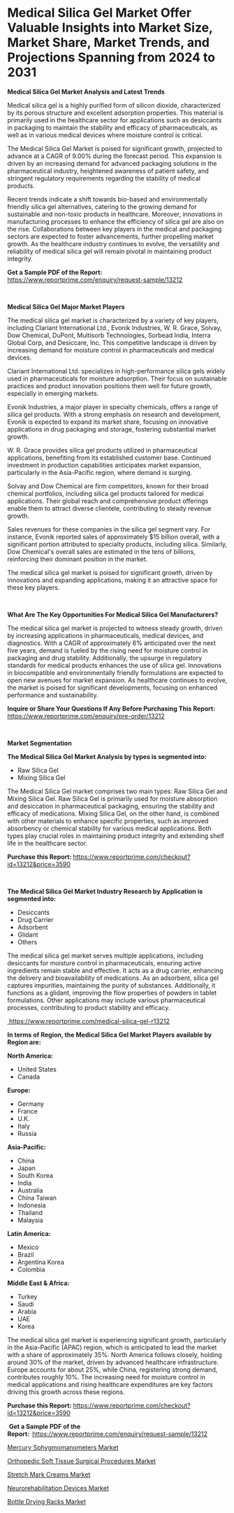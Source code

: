 <p><h1>Medical Silica Gel Market Offer Valuable Insights into Market Size, Market Share, Market Trends, and Projections Spanning from 2024 to 2031</h1></p><p><strong>Medical Silica Gel Market Analysis and Latest Trends</strong></p>
<p><p>Medical silica gel is a highly purified form of silicon dioxide, characterized by its porous structure and excellent adsorption properties. This material is primarily used in the healthcare sector for applications such as desiccants in packaging to maintain the stability and efficacy of pharmaceuticals, as well as in various medical devices where moisture control is critical. </p><p>The Medical Silica Gel Market is poised for significant growth, projected to advance at a CAGR of 9.00% during the forecast period. This expansion is driven by an increasing demand for advanced packaging solutions in the pharmaceutical industry, heightened awareness of patient safety, and stringent regulatory requirements regarding the stability of medical products. </p><p>Recent trends indicate a shift towards bio-based and environmentally friendly silica gel alternatives, catering to the growing demand for sustainable and non-toxic products in healthcare. Moreover, innovations in manufacturing processes to enhance the efficiency of silica gel are also on the rise. Collaborations between key players in the medical and packaging sectors are expected to foster advancements, further propelling market growth. As the healthcare industry continues to evolve, the versatility and reliability of medical silica gel will remain pivotal in maintaining product integrity.</p></p>
<p><strong>Get a Sample PDF of the Report:&nbsp;</strong> <a href="https://www.reportprime.com/enquiry/request-sample/13212?utm_campaign=120&utm_medium=2&utm_source=Github&utm_content=ia&utm_term=25112024&utm_id=medical-silica-gel">https://www.reportprime.com/enquiry/request-sample/13212</a></p>
<p>&nbsp;</p>
<p><strong>Medical Silica Gel Major Market Players</strong></p>
<p><p>The medical silica gel market is characterized by a variety of key players, including Clariant International Ltd., Evonik Industries, W. R. Grace, Solvay, Dow Chemical, DuPont, Multisorb Technologies, Sorbead India, Interra Global Corp, and Desiccare, Inc. This competitive landscape is driven by increasing demand for moisture control in pharmaceuticals and medical devices.</p><p>Clariant International Ltd. specializes in high-performance silica gels widely used in pharmaceuticals for moisture adsorption. Their focus on sustainable practices and product innovation positions them well for future growth, especially in emerging markets.</p><p>Evonik Industries, a major player in specialty chemicals, offers a range of silica gel products. With a strong emphasis on research and development, Evonik is expected to expand its market share, focusing on innovative applications in drug packaging and storage, fostering substantial market growth.</p><p>W. R. Grace provides silica gel products utilized in pharmaceutical applications, benefiting from its established customer base. Continued investment in production capabilities anticipates market expansion, particularly in the Asia-Pacific region, where demand is surging.</p><p>Solvay and Dow Chemical are firm competitors, known for their broad chemical portfolios, including silica gel products tailored for medical applications. Their global reach and comprehensive product offerings enable them to attract diverse clientele, contributing to steady revenue growth.</p><p>Sales revenues for these companies in the silica gel segment vary. For instance, Evonik reported sales of approximately $15 billion overall, with a significant portion attributed to specialty products, including silica. Similarly, Dow Chemical's overall sales are estimated in the tens of billions, reinforcing their dominant position in the market.</p><p>The medical silica gel market is poised for significant growth, driven by innovations and expanding applications, making it an attractive space for these key players.</p></p>
<p>&nbsp;</p>
<p><strong>What Are The Key Opportunities For Medical Silica Gel Manufacturers?</strong></p>
<p><p>The medical silica gel market is projected to witness steady growth, driven by increasing applications in pharmaceuticals, medical devices, and diagnostics. With a CAGR of approximately 6% anticipated over the next five years, demand is fueled by the rising need for moisture control in packaging and drug stability. Additionally, the upsurge in regulatory standards for medical products enhances the use of silica gel. Innovations in biocompatible and environmentally friendly formulations are expected to open new avenues for market expansion. As healthcare continues to evolve, the market is poised for significant developments, focusing on enhanced performance and sustainability.</p></p>
<p><strong>Inquire or Share Your Questions If Any Before Purchasing This Report:</strong> <a href="https://www.reportprime.com/enquiry/pre-order/13212?utm_campaign=120&utm_medium=2&utm_source=Github&utm_content=ia&utm_term=25112024&utm_id=medical-silica-gel">https://www.reportprime.com/enquiry/pre-order/13212</a></p>
<p>&nbsp;</p>
<p><strong>Market Segmentation</strong></p>
<p><strong>The Medical Silica Gel Market Analysis by types is segmented into:</strong></p>
<p><ul><li>Raw Silica Gel</li><li>Mixing Silica Gel</li></ul></p>
<p><p>The Medical Silica Gel market comprises two main types: Raw Silica Gel and Mixing Silica Gel. Raw Silica Gel is primarily used for moisture absorption and desiccation in pharmaceutical packaging, ensuring the stability and efficacy of medications. Mixing Silica Gel, on the other hand, is combined with other materials to enhance specific properties, such as improved absorbency or chemical stability for various medical applications. Both types play crucial roles in maintaining product integrity and extending shelf life in the healthcare sector.</p></p>
<p><strong>Purchase this Report:&nbsp;</strong><a href="https://www.reportprime.com/checkout?id=13212&price=3590&utm_campaign=120&utm_medium=2&utm_source=Github&utm_content=ia&utm_term=25112024&utm_id=medical-silica-gel">https://www.reportprime.com/checkout?id=13212&price=3590</a></p>
<p>&nbsp;</p>
<p><strong>The Medical Silica Gel Market Industry Research by Application is segmented into:</strong></p>
<p><ul><li>Desiccants</li><li>Drug Carrier</li><li>Adsorbent</li><li>Glidant</li><li>Others</li></ul></p>
<p><p>The medical silica gel market serves multiple applications, including desiccants for moisture control in pharmaceuticals, ensuring active ingredients remain stable and effective. It acts as a drug carrier, enhancing the delivery and bioavailability of medications. As an adsorbent, silica gel captures impurities, maintaining the purity of substances. Additionally, it functions as a glidant, improving the flow properties of powders in tablet formulations. Other applications may include various pharmaceutical processes, contributing to product stability and efficacy.</p></p>
<p><a href="https://www.reportprime.com/medical-silica-gel-r13212?utm_campaign=120&utm_medium=2&utm_source=Github&utm_content=ia&utm_term=25112024&utm_id=medical-silica-gel">&nbsp;https://www.reportprime.com/medical-silica-gel-r13212</a></p>
<p><strong>In terms of Region, the Medical Silica Gel Market Players available by Region are:</strong></p>
<p>
    <p> <strong> North America: </strong>
        <ul>
            <li>United States</li>
            <li>Canada</li>
        </ul>
        </p> 
    <p> <strong> Europe: </strong>
        <ul>
            <li>Germany</li>
            <li>France</li>
            <li>U.K.</li>
            <li>Italy</li>
            <li>Russia</li>
        </ul>
        </p> 
    <p> <strong> Asia-Pacific: </strong>
        <ul>
            <li>China</li>
            <li>Japan</li>
            <li>South Korea</li>
            <li>India</li>
            <li>Australia</li>
            <li>China Taiwan</li>
            <li>Indonesia</li>
            <li>Thailand</li>
            <li>Malaysia</li>
        </ul>
        </p> 
    <p> <strong> Latin America: </strong>
        <ul>
            <li>Mexico</li>
            <li>Brazil</li>
            <li>Argentina Korea</li>
            <li>Colombia</li>
        </ul>
        </p> 
    <p> <strong> Middle East & Africa: </strong>
        <ul>
            <li>Turkey</li>
            <li>Saudi</li>
            <li>Arabia</li>
            <li>UAE</li>
            <li>Korea</li>
        </ul>
    </p>
    </p>
<p><p>The medical silica gel market is experiencing significant growth, particularly in the Asia-Pacific (APAC) region, which is anticipated to lead the market with a share of approximately 35%. North America follows closely, holding around 30% of the market, driven by advanced healthcare infrastructure. Europe accounts for about 25%, while China, registering strong demand, contributes roughly 10%. The increasing need for moisture control in medical applications and rising healthcare expenditures are key factors driving this growth across these regions.</p></p>
<p><strong>Purchase this Report: </strong><a href="https://www.reportprime.com/checkout?id=13212&price=3590&utm_campaign=120&utm_medium=2&utm_source=Github&utm_content=ia&utm_term=25112024&utm_id=medical-silica-gel">https://www.reportprime.com/checkout?id=13212&price=3590</a></p>
<p>&nbsp;<strong>Get a Sample PDF of the Report:&nbsp;&nbsp;</strong><a href="https://www.reportprime.com/enquiry/request-sample/13212?utm_campaign=120&utm_medium=2&utm_source=Github&utm_content=ia&utm_term=25112024&utm_id=medical-silica-gel">https://www.reportprime.com/enquiry/request-sample/13212</a></p>
<p><strong></strong></p>
<p><p><a href="https://github.com/joannesouthgate/Market-Research-Report-List-5/blob/main/mercury-sphygmomanometers-market.md?utm_campaign=120&utm_medium=2&utm_source=Github&utm_content=ia&utm_term=25112024&utm_id=medical-silica-gel">Mercury Sphygmomanometers Market</a></p><p><a href="https://issuu.com/reportprime-2/docs/orthopedic-soft-tissue-surgical-pro_868885257a2e36?utm_campaign=120&utm_medium=2&utm_source=Github&utm_content=ia&utm_term=25112024&utm_id=medical-silica-gel">Orthopedic Soft Tissue Surgical Procedures Market</a></p><p><a href="https://www.linkedin.com/pulse/investment-opportunities-stretch-mark-creams-sector-dszyc?utm_campaign=120&utm_medium=2&utm_source=Github&utm_content=ia&utm_term=25112024&utm_id=medical-silica-gel">Stretch Mark Creams Market</a></p><p><a href="https://github.com/SamiaHussain82/Market-Research-Report-List-1/blob/main/neurorehabilitation-devices-market.md?utm_campaign=120&utm_medium=2&utm_source=Github&utm_content=ia&utm_term=25112024&utm_id=medical-silica-gel">Neurorehabilitation Devices Market</a></p><p><a href="https://www.linkedin.com/pulse/in-depth-bottle-drying-racks-market-analysis-expansion-potential-wexke?utm_campaign=120&utm_medium=2&utm_source=Github&utm_content=ia&utm_term=25112024&utm_id=medical-silica-gel">Bottle Drying Racks Market</a></p></p>